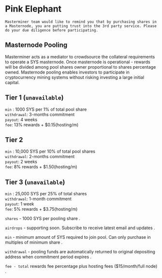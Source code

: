 
# Pink Elephant
`Masterminer team would like to remind you that by purchasing shares in a Masternode, you are putting trust into the 3rd party service. Please do your due diligence before participating.`



## Masternode Pooling
Masterminer acts as a mediator to crowdsource the collateral requirements to operate a SYS masternode. Once masternode is operational - rewards will be divided among pool shares owner proportional to shares percentage owned. Masternode pooling enables investors to participate in cryptocurrency mining systems without risking investing a large initial capital.

## Tier 1 (`unavailable`)
`min` : 1000 SYS per 1% of total pool share   
`withdrawal`: 3-months commitment   
`payout`: 4 weeks   
`fee`: 13% rewards + $0.15(hosting/m)   


## Tier 2
`min` : 10,000 SYS per 10% of total pool shares   
`withdrawal`: 2-months commitment   
`payout`: 2 weeks   
`fee`: 8% rewards + $1.50(hosting/m)   


## Tier 3 (`unavailable`)
`min` : 25,000 SYS per 25% of total shares   
`withdrawal`: 1-month commitment   
`payout`: 1 week   
`fee`: 5% rewards + $3.75(hosting/m)   


`shares` - 1000 SYS per pooling share .   

`airdrops` - supporting soon. Subscribe to receive latest email and updates .  

`min` - minimum amount of SYS required to join pool. Can only purchase in multiples of minimum share .   

`withdrawal` - pooling funds are automatically returned to original depositing address when commitment period expires . 

`fee - total` rewards fee percentage plus hosting fees ($15/month/full node) .  
